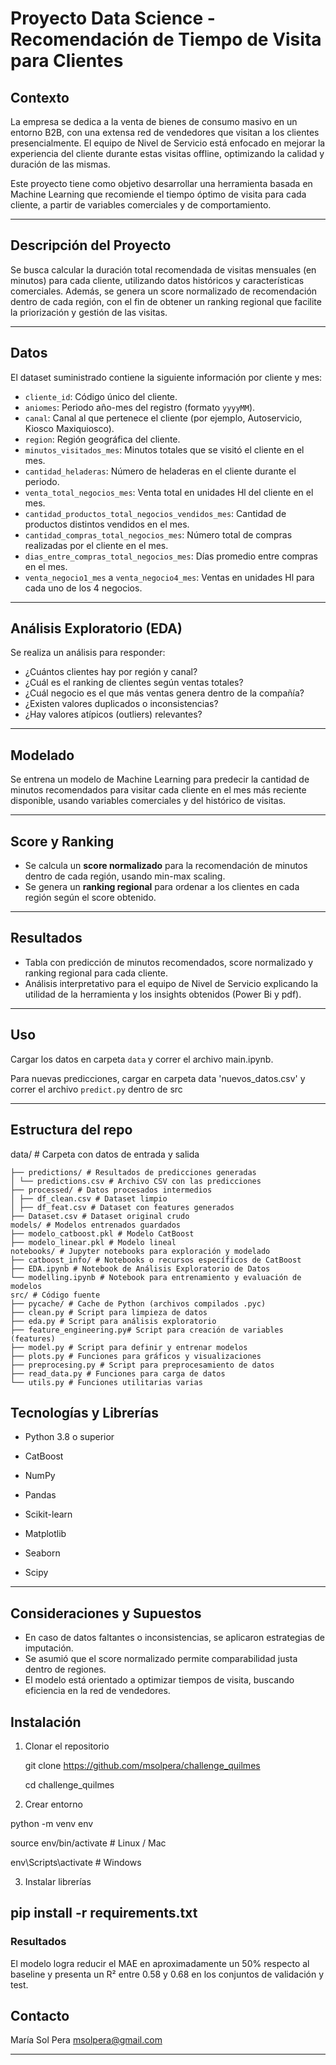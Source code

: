 # Proyecto Data Science - Recomendación de Tiempo de Visita para Clientes

## Contexto

La empresa se dedica a la venta de bienes de consumo masivo en un entorno B2B, con una extensa red de vendedores que visitan a los clientes presencialmente. El equipo de Nivel de Servicio está enfocado en mejorar la experiencia del cliente durante estas visitas offline, optimizando la calidad y duración de las mismas.

Este proyecto tiene como objetivo desarrollar una herramienta basada en Machine Learning que recomiende el tiempo óptimo de visita para cada cliente, a partir de variables comerciales y de comportamiento.

---

## Descripción del Proyecto

Se busca calcular la duración total recomendada de visitas mensuales (en minutos) para cada cliente, utilizando datos históricos y características comerciales. Además, se genera un score normalizado de recomendación dentro de cada región, con el fin de obtener un ranking regional que facilite la priorización y gestión de las visitas.

---

## Datos

El dataset suministrado contiene la siguiente información por cliente y mes:

- `cliente_id`: Código único del cliente.
- `aniomes`: Periodo año-mes del registro (formato `yyyyMM`).
- `canal`: Canal al que pertenece el cliente (por ejemplo, Autoservicio, Kiosco Maxiquiosco).
- `region`: Región geográfica del cliente.
- `minutos_visitados_mes`: Minutos totales que se visitó el cliente en el mes.
- `cantidad_heladeras`: Número de heladeras en el cliente durante el periodo.
- `venta_total_negocios_mes`: Venta total en unidades Hl del cliente en el mes.
- `cantidad_productos_total_negocios_vendidos_mes`: Cantidad de productos distintos vendidos en el mes.
- `cantidad_compras_total_negocios_mes`: Número total de compras realizadas por el cliente en el mes.
- `dias_entre_compras_total_negocios_mes`: Días promedio entre compras en el mes.
- `venta_negocio1_mes` a `venta_negocio4_mes`: Ventas en unidades Hl para cada uno de los 4 negocios.

---

## Análisis Exploratorio (EDA)

Se realiza un análisis para responder:

- ¿Cuántos clientes hay por región y canal?
- ¿Cuál es el ranking de clientes según ventas totales?
- ¿Cuál negocio es el que más ventas genera dentro de la compañía?
- ¿Existen valores duplicados o inconsistencias?
- ¿Hay valores atípicos (outliers) relevantes?

---

## Modelado

Se entrena un modelo de Machine Learning para predecir la cantidad de minutos recomendados para visitar cada cliente en el mes más reciente disponible, usando variables comerciales y del histórico de visitas.

---

## Score y Ranking

- Se calcula un **score normalizado** para la recomendación de minutos dentro de cada región, usando min-max scaling.
- Se genera un **ranking regional** para ordenar a los clientes en cada región según el score obtenido.

---

## Resultados

- Tabla con predicción de minutos recomendados, score normalizado y ranking regional para cada cliente.
- Análisis interpretativo para el equipo de Nivel de Servicio explicando la utilidad de la herramienta y los insights obtenidos (Power Bi y pdf).
  

---

## Uso

Cargar los datos en carpeta `data`  y correr el archivo main.ipynb.

Para nuevas predicciones, cargar en carpeta data 'nuevos_datos.csv' y correr el archivo `predict.py` dentro de src


---

## Estructura del repo

data/ # Carpeta con datos de entrada y salida

    ├── predictions/ # Resultados de predicciones generadas
    │ └── predictions.csv # Archivo CSV con las predicciones
    ├── processed/ # Datos procesados intermedios
    │ ├── df_clean.csv # Dataset limpio
    │ ├── df_feat.csv # Dataset con features generados
    ├── Dataset.csv # Dataset original crudo
    models/ # Modelos entrenados guardados
    ├── modelo_catboost.pkl # Modelo CatBoost 
    ├── modelo_linear.pkl # Modelo lineal 
    notebooks/ # Jupyter notebooks para exploración y modelado
    ├── catboost_info/ # Notebooks o recursos específicos de CatBoost
    ├── EDA.ipynb # Notebook de Análisis Exploratorio de Datos
    └── modelling.ipynb # Notebook para entrenamiento y evaluación de modelos
    src/ # Código fuente
    ├── pycache/ # Cache de Python (archivos compilados .pyc)
    ├── clean.py # Script para limpieza de datos
    ├── eda.py # Script para análisis exploratorio
    ├── feature_engineering.py# Script para creación de variables (features)
    ├── model.py # Script para definir y entrenar modelos
    ├── plots.py # Funciones para gráficos y visualizaciones
    ├── preprocesing.py # Script para preprocesamiento de datos 
    ├── read_data.py # Funciones para carga de datos
    └── utils.py # Funciones utilitarias varias

## Tecnologías y Librerías

- Python 3.8 o superior

- CatBoost

- NumPy

- Pandas

- Scikit-learn

- Matplotlib

- Seaborn

- Scipy

---

## Consideraciones y Supuestos

- En caso de datos faltantes o inconsistencias, se aplicaron estrategias de imputación.
- Se asumió que el score normalizado permite comparabilidad justa dentro de regiones.
- El modelo está orientado a optimizar tiempos de visita, buscando eficiencia en la red de vendedores.

## Instalación

1. Clonar el repositorio

    git clone https://github.com/msolpera/challenge_quilmes

    cd challenge_quilmes

2. Crear entorno

python -m venv env

source env/bin/activate      # Linux / Mac

env\Scripts\activate         # Windows

3. Instalar librerías

pip install -r requirements.txt
---

### Resultados
El modelo logra reducir el MAE en aproximadamente un 50% respecto al baseline y presenta un R² entre 0.58 y 0.68 en los conjuntos de validación y test.

## Contacto
María Sol Pera
msolpera@gmail.com

---






